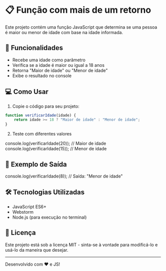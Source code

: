 # 📋 Função com mais de um retorno

Este projeto contém uma função JavaScript que determina se uma pessoa é maior ou menor de idade com base na idade informada.

## 🚀 Funcionalidades

- Recebe uma idade como parâmetro
- Verifica se a idade é maior ou igual a 18 anos
- Retorna "Maior de idade" ou "Menor de idade"
- Exibe o resultado no console

## 💻 Como Usar

1. Copie o código para seu projeto:
```javascript
function verificarIdade(idade) {
    return idade >= 18 ? "Maior de idade" : "Menor de idade";
}
````

2. Teste com diferentes valores

console.log(verificarIdade(20)); // Maior de idade
console.log(verificarIdade(15)); // Menor de idade

## 📌 Exemplo de Saída

console.log(verificarIdade(8));
// Saída: "Menor de idade"

## 🛠 Tecnologias Utilizadas

- JavaScript ES6+
- Webstorm
- Node.js (para execução no terminal)

## 📄 Licença

Este projeto está sob a licença MIT - sinta-se à vontade para modificá-lo e usá-lo da maneira que desejar.

---
Desenvolvido com ❤️ e JS!
